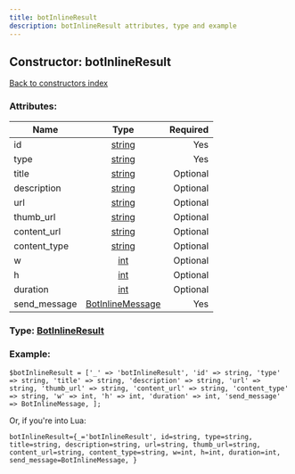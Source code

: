 ```yaml
---
title: botInlineResult
description: botInlineResult attributes, type and example
---
```

## Constructor: botInlineResult  
[Back to constructors index](index.md)



### Attributes:

| Name     |    Type       | Required |
|----------|:-------------:|---------:|
|id|[string](../types/string.md) | Yes|
|type|[string](../types/string.md) | Yes|
|title|[string](../types/string.md) | Optional|
|description|[string](../types/string.md) | Optional|
|url|[string](../types/string.md) | Optional|
|thumb\_url|[string](../types/string.md) | Optional|
|content\_url|[string](../types/string.md) | Optional|
|content\_type|[string](../types/string.md) | Optional|
|w|[int](../types/int.md) | Optional|
|h|[int](../types/int.md) | Optional|
|duration|[int](../types/int.md) | Optional|
|send\_message|[BotInlineMessage](../types/BotInlineMessage.md) | Yes|



### Type: [BotInlineResult](../types/BotInlineResult.md)


### Example:

```
$botInlineResult = ['_' => 'botInlineResult', 'id' => string, 'type' => string, 'title' => string, 'description' => string, 'url' => string, 'thumb_url' => string, 'content_url' => string, 'content_type' => string, 'w' => int, 'h' => int, 'duration' => int, 'send_message' => BotInlineMessage, ];
```  

Or, if you're into Lua:  


```
botInlineResult={_='botInlineResult', id=string, type=string, title=string, description=string, url=string, thumb_url=string, content_url=string, content_type=string, w=int, h=int, duration=int, send_message=BotInlineMessage, }

```


